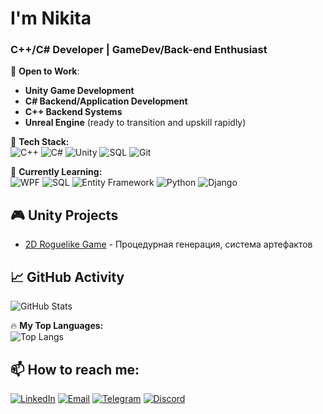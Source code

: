 # I'm Nikita 

### C++/C# Developer | GameDev/Back-end Enthusiast  

💼 **Open to Work**:
- **Unity Game Development**
- **C# Backend/Application Development** 
- **C++ Backend Systems**
- **Unreal Engine** (ready to transition and upskill rapidly)

🔧 **Tech Stack:**  
![C++](https://img.shields.io/badge/C%2B%2B-00599C?logo=c%2B%2B&logoColor=white)
![C#](https://img.shields.io/badge/C%23-239120?logo=c-sharp&logoColor=white)
![Unity](https://img.shields.io/badge/Unity-FFFFFF?logo=unity&logoColor=black)
![SQL](https://img.shields.io/badge/SQL-4479A1?logo=mysql&logoColor=white)
![Git](https://img.shields.io/badge/Git-F05032?logo=git&logoColor=white)

🌱 **Currently Learning:**  
![WPF](https://img.shields.io/badge/WPF-0C54C2?logo=.net&logoColor=white)
![SQL](https://img.shields.io/badge/SQL-4479A1?logo=postgresql&logoColor=white)
![Entity Framework](https://img.shields.io/badge/EF-512BD4?logo=.net&logoColor=white)
![Python](https://img.shields.io/badge/Python-3776AB?logo=python&logoColor=white)
![Django](https://img.shields.io/badge/Django-092E20?logo=django&logoColor=white)

## 🎮 Unity Projects
- [2D Roguelike Game](https://github.com/1vrk/The-Conquered-by-Abyss) - Процедурная генерация, система артефактов
  
## 📈 GitHub Activity
![GitHub Stats](https://github-readme-stats.vercel.app/api?username=1vrk&show_icons=true&theme=radical)

🔥 **My Top Languages:**  
![Top Langs](https://github-readme-stats.vercel.app/api/top-langs/?username=1vrk&layout=compact&theme=radical)

## 📫 **How to reach me:**  
[![LinkedIn](https://img.shields.io/badge/-LinkedIn-0A66C2?logo=linkedin)](https://www.linkedin.com/in/nikita-morfliuk-80517a359/)
[![Email](https://img.shields.io/badge/Email-morfn669@gmail.com-8B89CC?logo=mail.ru)](mailto:morfn669@gmail.com)
[![Telegram](https://img.shields.io/badge/-Telegram-26A5E4?logo=telegram&logoColor=white)](https://t.me/mq_1vrk)
[![Discord](https://img.shields.io/badge/-Discord-5865F2?logo=discord&logoColor=white)](https://discordapp.com/users/1vrk)
